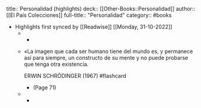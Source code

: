 title:: Personalidad (highlights)
deck:: [[Other-Books::Personalidad]]
author:: [[El País Colecciones]]
full-title:: "Personalidad"
category:: #books

- Highlights first synced by [[Readwise]] [[Monday, 31-10-2022]]
	- -
	- «La imagen que cada ser humano tiene del mundo es, y permanece así para siempre, un constructo de su mente y no puede probarse que tenga otra existencia.
	  
	  ERWIN SCHRÖDINGER (1967) #flashcard
		- (Page 71)
	- -